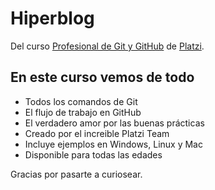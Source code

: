 # Hiperblog

Del curso [Profesional de Git y GitHub](https://platzi.com/clases/git-github/ "Profesional de Git y GitHub") de [Platzi](https://platzi.com/home "Platzi").

## En este curso vemos de todo
* Todos los comandos de Git
* El flujo de trabajo en GitHub
* El verdadero amor por las buenas prácticas
* Creado por el increible Platzi Team
* Incluye ejemplos en Windows, Linux y Mac
* Disponible para todas las edades

Gracias por pasarte a curiosear.
